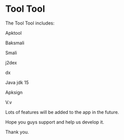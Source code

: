 # Tool Tool

The Tool Tool includes:

Apktool

Baksmali

Smali

j2dex

dx

Java jdk 15

Apksign

V.v

Lots of features will be added to the app in the future.

Hope you guys support and help us develop it.

Thank you.
